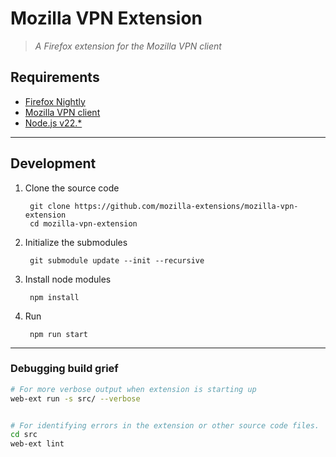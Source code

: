 # Mozilla VPN Extension
>_A Firefox extension for the Mozilla VPN client_

## Requirements

- [Firefox Nightly](https://www.mozilla.org/firefox/channel/desktop/)
- [Mozilla VPN client](https://github.com/mozilla-mobile/mozilla-vpn-client)
- [Node.js v22.*](https://nodejs.org/)

___

## Development
1. Clone the source code


        git clone https://github.com/mozilla-extensions/mozilla-vpn-extension
        cd mozilla-vpn-extension

2. Initialize the submodules

        git submodule update --init --recursive


3. Install node modules

        npm install

4. Run

        npm run start

___

### Debugging build grief
```bash
# For more verbose output when extension is starting up
web-ext run -s src/ --verbose


# For identifying errors in the extension or other source code files.
cd src
web-ext lint
```